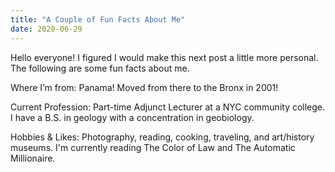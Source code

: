 ```yaml
---
title: "A Couple of Fun Facts About Me"
date: 2020-06-29
---
```


 Hello everyone!
 I figured I would make this next post a little more personal. 
 The following are some fun facts about me.
  
 Where I’m from: Panama! 
 Moved from there to the Bronx in 2001!
  
 Current Profession: Part-time Adjunct Lecturer at a NYC community college. I have a B.S. in geology with a concentration in geobiology.
 
 Hobbies & Likes: Photography, reading, cooking, traveling, and art/history museums.
 I'm currently reading The Color of Law and The Automatic Millionaire.
